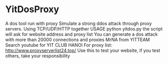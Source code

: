 # YitDosProxy
A dos tool run with proxy
Simulate a strong ddos attack through proxy servers. Using TCP/UDP/HTTP together
USAGE
python yitdos.py
the script will ask for website address and proxy list
You can generate a dos attack with more than 20000 connections and proxies
MrNA from YITTEAM
Search youtube for YIT CLUB HANOI
For proxy list: http://www.proxyserverlist24.top/
Use this to test your website, if you test others, take your responsibility
